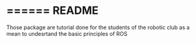 ======
README
======


Those package are tutorial done for the 
students of the robotic club as a mean to
undesrtand the basic principles of ROS
